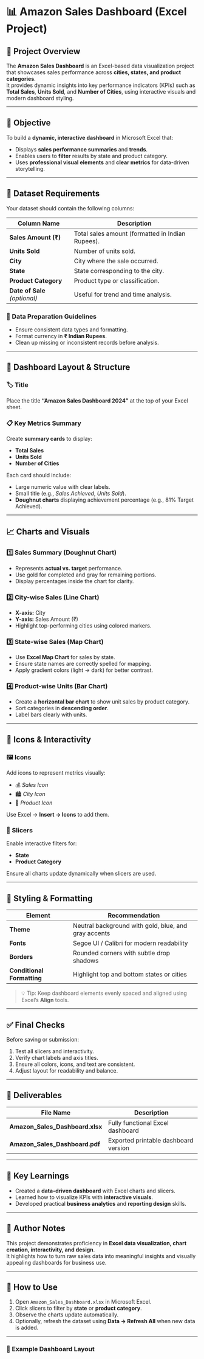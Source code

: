 # 📊 Amazon Sales Dashboard (Excel Project)

## 🧩 Project Overview
The **Amazon Sales Dashboard** is an Excel-based data visualization project that showcases sales performance across **cities, states, and product categories**.  
It provides dynamic insights into key performance indicators (KPIs) such as **Total Sales**, **Units Sold**, and **Number of Cities**, using interactive visuals and modern dashboard styling.

---

## 🎯 Objective
To build a **dynamic, interactive dashboard** in Microsoft Excel that:
- Displays **sales performance summaries** and **trends**.
- Enables users to **filter** results by state and product category.
- Uses **professional visual elements** and **clear metrics** for data-driven storytelling.

---

## 📂 Dataset Requirements
Your dataset should contain the following columns:

| Column Name | Description |
|--------------|-------------|
| **Sales Amount (₹)** | Total sales amount (formatted in Indian Rupees). |
| **Units Sold** | Number of units sold. |
| **City** | City where the sale occurred. |
| **State** | State corresponding to the city. |
| **Product Category** | Product type or classification. |
| **Date of Sale** *(optional)* | Useful for trend and time analysis. |

### 🧹 Data Preparation Guidelines
- Ensure consistent data types and formatting.  
- Format currency in **₹ Indian Rupees**.  
- Clean up missing or inconsistent records before analysis.

---

## 🧱 Dashboard Layout & Structure

### 🏷️ Title
Place the title **“Amazon Sales Dashboard 2024”** at the top of your Excel sheet.

### 📋 Key Metrics Summary
Create **summary cards** to display:
- **Total Sales**
- **Units Sold**
- **Number of Cities**

Each card should include:
- Large numeric value with clear labels.  
- Small title (e.g., *Sales Achieved*, *Units Sold*).  
- **Doughnut charts** displaying achievement percentage (e.g., 81% Target Achieved).

---

## 📈 Charts and Visuals

### 1️⃣ Sales Summary (Doughnut Chart)
- Represents **actual vs. target** performance.  
- Use gold for completed and gray for remaining portions.  
- Display percentages inside the chart for clarity.

### 2️⃣ City-wise Sales (Line Chart)
- **X-axis:** City  
- **Y-axis:** Sales Amount (₹)  
- Highlight top-performing cities using colored markers.

### 3️⃣ State-wise Sales (Map Chart)
- Use **Excel Map Chart** for sales by state.  
- Ensure state names are correctly spelled for mapping.  
- Apply gradient colors (light → dark) for better contrast.

### 4️⃣ Product-wise Units (Bar Chart)
- Create a **horizontal bar chart** to show unit sales by product category.  
- Sort categories in **descending order**.  
- Label bars clearly with units.

---

## 🧭 Icons & Interactivity

### 🖼️ Icons
Add icons to represent metrics visually:
- 💰 *Sales Icon*  
- 🏙️ *City Icon*  
- 🧾 *Product Icon*  

Use Excel → **Insert → Icons** to add them.

### 🧩 Slicers
Enable interactive filters for:
- **State**
- **Product Category**

Ensure all charts update dynamically when slicers are used.

---

## 🎨 Styling & Formatting

| Element | Recommendation |
|----------|----------------|
| **Theme** | Neutral background with gold, blue, and gray accents |
| **Fonts** | Segoe UI / Calibri for modern readability |
| **Borders** | Rounded corners with subtle drop shadows |
| **Conditional Formatting** | Highlight top and bottom states or cities |

> 💡 Tip: Keep dashboard elements evenly spaced and aligned using Excel’s **Align** tools.

---

## ✅ Final Checks
Before saving or submission:
1. Test all slicers and interactivity.  
2. Verify chart labels and axis titles.  
3. Ensure all colors, icons, and text are consistent.  
4. Adjust layout for readability and balance.

---

## 💾 Deliverables
| File Name | Description |
|------------|-------------|
| **Amazon_Sales_Dashboard.xlsx** | Fully functional Excel dashboard |
| **Amazon_Sales_Dashboard.pdf** | Exported printable dashboard version |

---

## 🏁 Key Learnings
- Created a **data-driven dashboard** with Excel charts and slicers.  
- Learned how to visualize KPIs with **interactive visuals**.  
- Developed practical **business analytics** and **reporting design** skills.

---

## 💬 Author Notes
This project demonstrates proficiency in **Excel data visualization, chart creation, interactivity, and design**.  
It highlights how to turn raw sales data into meaningful insights and visually appealing dashboards for business use.

---

## 🧠 How to Use
1. Open `Amazon_Sales_Dashboard.xlsx` in Microsoft Excel.  
2. Click slicers to filter by **state** or **product category**.  
3. Observe the charts update automatically.  
4. Optionally, refresh the dataset using **Data → Refresh All** when new data is added.

---

### 📌 Example Dashboard Layout
